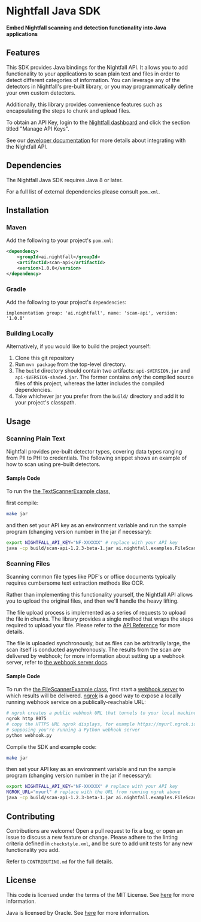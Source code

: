 # Nightfall Java SDK

**Embed Nightfall scanning and detection functionality into Java applications**

<!-- TODO add badges [![Build Status](https://travis-ci.org/joemccann/dillinger.svg?branch=master)](https://travis-ci.org/joemccann/dillinger)
-->

##  Features

This SDK provides Java bindings for the Nightfall API. It allows you to add functionality to your applications to
scan plain text and files in order to detect different categories of information. You can leverage any of
the detectors in Nightfall's pre-built library, or you may programmatically define your own custom detectors. 

Additionally, this library provides convenience features such as encapsulating the steps to chunk and upload files.

To obtain an API Key, login to the [Nightfall dashboard](https://app.nightfall.ai/) and click the section
titled "Manage API Keys".

See our [developer documentation](https://docs.nightfall.ai/docs/entities-and-terms-to-know) for more details about
integrating with the Nightfall API.

## Dependencies

The Nightfall Java SDK requires Java 8 or later.

For a full list of external dependencies please consult `pom.xml`.

## Installation

### Maven
Add the following to your project's `pom.xml`:

``` xml
<dependency>
    <groupId>ai.nightfall</groupId>
    <artifactId>scan-api</artifactId>
    <version>1.0.0</version>
</dependency>
```

### Gradle
Add the following to your project's `dependencies`:

```
implementation group: 'ai.nightfall', name: 'scan-api', version: '1.0.0'
```

### Building Locally

Alternatively, if you would like to build the project yourself:
1. Clone this git repository
2. Run `mvn package` from the top-level directory.
3. The `build` directory should contain two artifacts: `api-$VERSION.jar` and `api-$VERSION-shaded.jar`. The former
contains *only* the compiled source files of this project, whereas the latter includes the compiled dependencies. 
4. Take whichever jar you prefer from the `build/` directory and add it to your project's classpath.

## Usage

### Scanning Plain Text

Nightfall provides pre-built detector types, covering data types ranging from PII to PHI to credentials. The following
snippet shows an example of how to scan using pre-built detectors.

####  Sample Code

To run the [the TextScannerExample class](src/main/java/ai/nightfall/examples/TextScannerExample.java),

first compile:
```bash
make jar
```

and then set your API key as an environment variable and run the sample program (changing version number in the jar if necessary):

```bash
export NIGHTFALL_API_KEY="NF-XXXXXX" # replace with your API key
java -cp build/scan-api-1.2.3-beta-1.jar ai.nightfall.examples.FileScannerExample /path/to/file
```



### Scanning Files

Scanning common file types like PDF's or office documents typically requires cumbersome text
extraction methods like OCR.

Rather than implementing this functionality yourself, the Nightfall API allows you to upload the
original files, and then we'll handle the heavy lifting.

The file upload process is implemented as a series of requests to upload the file in chunks. The library
provides a single method that wraps the steps required to upload your file. Please refer to the
[API Reference](https://docs.nightfall.ai/reference) for more details.

The file is uploaded synchronously, but as files can be arbitrarily large, the scan itself is conducted asynchronously.
The results from the scan are delivered by webhook; for more information about setting up a webhook server, refer to
[the webhook server docs](https://docs.nightfall.ai/docs/creating-a-webhook-server).

#### Sample Code

To run the [the FileScannerExample class](src/main/java/ai/nightfall/examples/FileScannerExample.java), first start a [webhook server](https://docs.nightfall.ai/docs/creating-a-webhook-server) to which results will be delivered. [ngrok](https://ngrok.com/) is a good way to expose a locally running webhook service on a publically-reachable URL:
```bash
# ngrok creates a public webhook URL that tunnels to your local machine. Change the port if you're not listening on port 8075.
ngrok http 8075
# copy the HTTPS URL ngrok displays, for example https://myurl.ngrok.io
# supposing you're running a Python webhook server
python webhook.py
```

Compile the SDK and example code:
```bash
make jar
```

then set your API key as an environment variable and run the sample program (changing version number in the jar if necessary):

```bash
export NIGHTFALL_API_KEY="NF-XXXXXX" # replace with your API key
NGROK_URL="myurl" # replace with the URL from running ngrok above
java -cp build/scan-api-1.2.3-beta-1.jar ai.nightfall.examples.FileScannerExample "$NGROK_URL" /path/to/file
```


## Contributing

Contributions are welcome! Open a pull request to fix a bug, or open an issue to discuss a new feature
or change. Please adhere to the linting criteria defined in `checkstyle.xml`, and be sure to add unit
tests for any new functionality you add.

Refer to `CONTRIBUTING.md` for the full details.

## License

This code is licensed under the terms of the MIT License. See [here](https://opensource.org/licenses/MIT)
for more information.

Java is licensed by Oracle. See [here](https://www.oracle.com/java/technologies/javase/jdk-faqs.html)
for more information.
